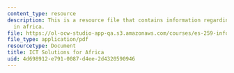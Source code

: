 ```yaml
---
content_type: resource
description: This is a resource file that contains information regarding ICT solutions
  in africa.
file: https://ol-ocw-studio-app-qa.s3.amazonaws.com/courses/es-259-information-and-communication-technology-in-africa-spring-2006/4d698912e7910087d4ee2d4320590946_MITES_259S06_scott_2.pdf
file_type: application/pdf
resourcetype: Document
title: ICT Solutions for Africa
uid: 4d698912-e791-0087-d4ee-2d4320590946
---
```

